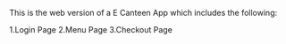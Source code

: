 This is the web version of a E Canteen App which includes the following:

1.Login Page
2.Menu Page
3.Checkout Page
